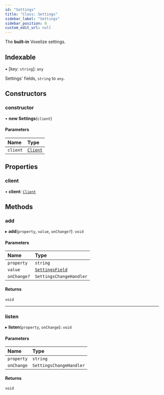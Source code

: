 ```yaml
---
id: "Settings"
title: "Class: Settings"
sidebar_label: "Settings"
sidebar_position: 0
custom_edit_url: null
---
```


The **built-in** Voxelize settings.

## Indexable

▪ [key: `string`]: `any`

Settings' fields, `string` to `any`.

## Constructors

### constructor

• **new Settings**(`client`)

#### Parameters

| Name | Type |
| :------ | :------ |
| `client` | [`Client`](Client.md) |

## Properties

### client

• **client**: [`Client`](Client.md)

## Methods

### add

▸ **add**(`property`, `value`, `onChange?`): `void`

#### Parameters

| Name | Type |
| :------ | :------ |
| `property` | `string` |
| `value` | [`SettingsField`](../modules.md#settingsfield-66) |
| `onChange?` | `SettingsChangeHandler` |

#### Returns

`void`

___

### listen

▸ **listen**(`property`, `onChange`): `void`

#### Parameters

| Name | Type |
| :------ | :------ |
| `property` | `string` |
| `onChange` | `SettingsChangeHandler` |

#### Returns

`void`
